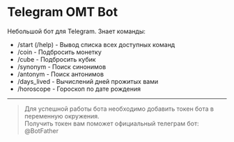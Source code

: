 # Telegram OMT Bot
Небольшой бот для Telegram. Знает команды:
* /start (/help) - Вывод списка всех доступных команд
* /coin - Подбросить монетку
* /cube - Подбросить кубик
* /synonym - Поиск синонимов
* /antonym - Поиск антонимов
* /days_lived - Вычислений дней прожитых вами
* /horoscope - Гороскоп по дате рождения
---
> Для успешной работы бота необходимо добавить токен бота в переменную окружения.  
> Получить токен вам поможет официальный телеграм бот: @BotFather